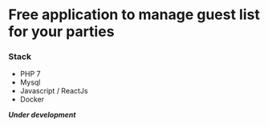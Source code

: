 # Free application to manage guest list for your parties

### Stack

- PHP 7
- Mysql
- Javascript / ReactJs
- Docker

***Under development***